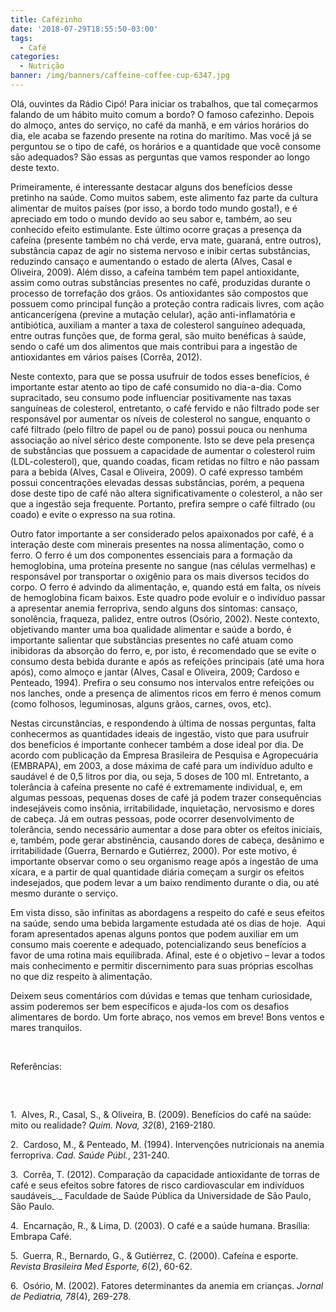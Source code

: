 ```yaml
---
title: Cafézinho
date: '2018-07-29T18:55:50-03:00'
tags:
  - Café
categories:
  - Nutrição
banner: /img/banners/caffeine-coffee-cup-6347.jpg
---
```

Olá,
ouvintes da Rádio Cipó! Para iniciar os trabalhos, que tal começarmos falando
de um hábito muito comum a bordo? O famoso cafezinho. Depois do almoço, antes
do serviço, no café da manhã, e em vários horários do dia, ele acaba se fazendo
presente na rotina do marítimo. Mas você já se perguntou se o tipo de café, os
horários e a quantidade que você consome são adequados? São essas as perguntas
que vamos responder ao longo deste texto.

Primeiramente,
é interessante destacar alguns dos benefícios desse pretinho na saúde. Como
muitos sabem, este alimento faz parte da cultura alimentar de muitos países (por
isso, a bordo todo mundo gosta!), e é apreciado em todo o mundo devido ao seu
sabor e, também, ao seu conhecido efeito estimulante. Este último ocorre graças
a presença da cafeína (presente também no chá verde, erva mate, guaraná, entre
outros), substância capaz de agir no sistema nervoso e inibir certas
substâncias, reduzindo cansaço e aumentando o estado de alerta (Alves, Casal e
Oliveira, 2009). Além disso, a cafeína também tem papel antioxidante, assim
como outras substâncias presentes no café, produzidas durante o processo de
torrefação dos grãos. Os antioxidantes são compostos que possuem como principal
função a proteção contra radicais livres, com ação anticancerígena (previne a
mutação celular), ação anti-inflamatória e antibiótica, auxiliam a manter a
taxa de colesterol sanguíneo adequada, entre outras funções que, de forma geral,
são muito benéficas à saúde, sendo o café um dos alimentos que mais contribui
para a ingestão de antioxidantes em vários países (Corrêa, 2012).

Neste
contexto, para que se possa usufruir de todos esses benefícios, é importante
estar atento ao tipo de café consumido no dia-a-dia. Como supracitado, seu
consumo pode influenciar positivamente nas taxas sanguíneas de colesterol,
entretanto, o café fervido e não filtrado pode ser responsável por aumentar os
níveis de colesterol no sangue, enquanto o café filtrado (pelo filtro de papel
ou de pano) possui pouca ou nenhuma associação ao nível sérico deste
componente. Isto se deve pela presença de substâncias que possuem a capacidade
de aumentar o colesterol ruim (LDL-colesterol), que, quando coadas, ficam
retidas no filtro e não passam para a bebida (Alves, Casal e Oliveira, 2009). O
café expresso também possui concentrações elevadas dessas substâncias, porém, a
pequena dose deste tipo de café não altera significativamente o colesterol, a
não ser que a ingestão seja frequente. Portanto, prefira sempre o café filtrado
(ou coado) e evite o expresso na sua rotina.

Outro
fator importante a ser considerado pelos apaixonados por café, é a interação deste
com minerais presentes na nossa alimentação, como o ferro. O ferro é um dos
componentes essenciais para a formação da hemoglobina, uma proteína presente no
sangue (nas células vermelhas) e responsável por transportar o oxigênio para os
mais diversos tecidos do corpo. O ferro é advindo da alimentação, e, quando
está em falta, os níveis de hemoglobina ficam baixos. Este quadro pode evoluir
e o indivíduo passar a apresentar anemia ferropriva, sendo alguns dos sintomas:
cansaço, sonolência, fraqueza, palidez, entre outros (Osório, 2002). Neste
contexto, objetivando manter uma boa qualidade alimentar e saúde a bordo, é
importante salientar que substâncias presentes no café atuam como inibidoras da
absorção do ferro, e, por isto, é recomendado que se evite o consumo desta
bebida durante e após as refeições principais (até uma hora após), como almoço
e jantar (Alves, Casal e Oliveira, 2009; Cardoso e Penteado, 1994). Prefira o
seu consumo nos intervalos entre refeições ou nos lanches, onde a presença de
alimentos ricos em ferro é menos comum (como folhosos, leguminosas, alguns
grãos, carnes, ovos, etc).

Nestas
circunstâncias, e respondendo à última de nossas perguntas, falta conhecermos
as quantidades ideais de ingestão, visto que para usufruir dos benefícios é
importante conhecer também a dose ideal por dia. De acordo com publicação da
Empresa Brasileira de Pesquisa e Agropecuária (EMBRAPA), em 2003, a dose máxima
de café para um indivíduo adulto e saudável é de 0,5 litros por dia, ou seja, 5
doses de 100 ml. Entretanto, a tolerância à cafeína presente no café é
extremamente individual, e, em algumas pessoas, pequenas doses de café já podem
trazer consequências indesejáveis como insônia, irritabilidade, inquietação,
nervosismo e dores de cabeça. Já em outras pessoas, pode ocorrer desenvolvimento
de tolerância, sendo necessário aumentar a dose para obter os efeitos iniciais,
e, também, pode gerar abstinência, causando dores de cabeça, desânimo e
irritabilidade (Guerra, Bernardo e Gutiérrez, 2000). Por este motivo, é
importante observar como o seu organismo reage após a ingestão de uma xícara, e
a partir de qual quantidade diária começam a surgir os efeitos indesejados, que
podem levar a um baixo rendimento durante o dia, ou até mesmo durante o
serviço. 

Em
vista disso, são infinitas as abordagens a respeito do café e seus efeitos na
saúde, sendo uma bebida largamente estudada até os dias de hoje.  Aqui foram apresentados apenas alguns pontos
que podem auxiliar em um consumo mais coerente e adequado, potencializando seus
benefícios a favor de uma rotina mais equilibrada. Afinal, este é o objetivo –
levar a todos mais conhecimento e permitir discernimento para suas próprias
escolhas no que diz respeito à alimentação. 

Deixem
seus comentários com dúvidas e temas que tenham curiosidade, assim poderemos
ser bem específicos e ajuda-los com os desafios alimentares de bordo. Um forte
abraço, nos vemos em breve! Bons ventos e mares tranquilos.

 

Referências:

## 

 

1.  Alves, R., Casal, S., & Oliveira, B. (2009).
  Benefícios do café na saúde: mito ou realidade? _Quim. Nova, 32_(8),
  2169-2180.

2.  Cardoso, M., & Penteado, M. (1994). Intervenções
  nutricionais na anemia ferropriva. _Cad. Saúde Públ._, 231-240.

3.  Corrêa, T. (2012). Comparação
  da capacidade antioxidante de torras de café e seus efeitos sobre fatores de
  risco cardiovascular em indivíduos saudáveis_._ Faculdade de
  Saúde Pública da Universidade de São Paulo, São Paulo.

4.  Encarnação, R., & Lima, D. (2003). O café e a saúde
  humana. Brasília: Embrapa Café.

5.  Guerra, R., Bernardo, G., & Gutiérrez, C. (2000).
  Cafeína e esporte. _Revista Brasileira Med Esporte, 6_(2), 60-62.

6.  Osório, M. (2002). Fatores determinantes da anemia em
  crianças. _Jornal de Pediatria, 78_(4), 269-278.

 
